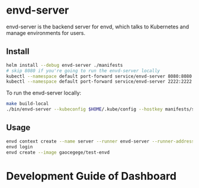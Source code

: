 # envd-server

envd-server is the backend server for envd, which talks to Kubernetes and manage environments for users.

## Install

```bash
helm install --debug envd-server ./manifests
# skip 8080 if you're going to run the envd-server locally
kubectl --namespace default port-forward service/envd-server 8080:8080 &
kubectl --namespace default port-forward service/envd-server 2222:2222 &
```

To run the envd-server locally:

```bash
make build-local
./bin/envd-server --kubeconfig $HOME/.kube/config --hostkey manifests/secretkeys/hostkey
```

## Usage

```bash
envd context create --name server --runner envd-server --runner-address http://localhost:8080 --use
envd login
envd create --image gaocegege/test-envd
```

# Development Guide of Dashboard
